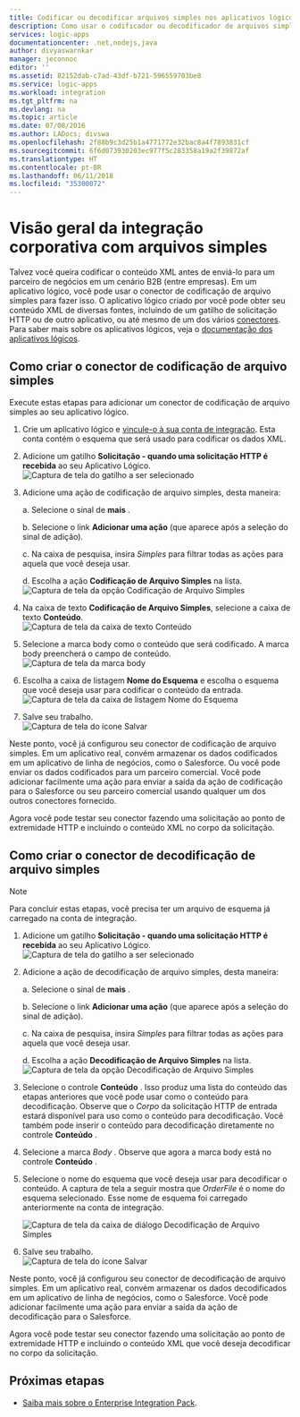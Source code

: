 ```yaml
---
title: Codificar ou decodificar arquivos simples nos aplicativos lógicos do Azure | Microsoft Docs
description: Como usar o codificador ou decodificador de arquivos simples no Enterprise Integration Pack em seus aplicativos lógicos
services: logic-apps
documentationcenter: .net,nodejs,java
author: divyaswarnkar
manager: jeconnoc
editor: ''
ms.assetid: 82152dab-c7ad-43df-b721-596559703be8
ms.service: logic-apps
ms.workload: integration
ms.tgt_pltfrm: na
ms.devlang: na
ms.topic: article
ms.date: 07/08/2016
ms.author: LADocs; divswa
ms.openlocfilehash: 2f88b9c3d25b1a4771772e32bac8a4f7893831cf
ms.sourcegitcommit: 6f6d073930203ec977f5c283358a19a2f39872af
ms.translationtype: HT
ms.contentlocale: pt-BR
ms.lasthandoff: 06/11/2018
ms.locfileid: "35300072"
---
```

# <a name="overview-of-enterprise-integration-with-flat-files"></a>Visão geral da integração corporativa com arquivos simples

Talvez você queira codificar o conteúdo XML antes de enviá-lo para um parceiro de negócios em um cenário B2B (entre empresas). Em um aplicativo lógico, você pode usar o conector de codificação de arquivo simples para fazer isso. O aplicativo lógico criado por você pode obter seu conteúdo XML de diversas fontes, incluindo de um gatilho de solicitação HTTP ou de outro aplicativo, ou até mesmo de um dos vários [conectores](../connectors/apis-list.md). Para saber mais sobre os aplicativos lógicos, veja o [documentação dos aplicativos lógicos](logic-apps-overview.md "Saiba mais sobre os Aplicativos Lógicos").  

## <a name="create-the-flat-file-encoding-connector"></a>Como criar o conector de codificação de arquivo simples
Execute estas etapas para adicionar um conector de codificação de arquivo simples ao seu aplicativo lógico.

1. Crie um aplicativo lógico e [vincule-o à sua conta de integração](logic-apps-enterprise-integration-accounts.md "Saiba como vincular uma conta de integração a um Aplicativo lógico"). Esta conta contém o esquema que será usado para codificar os dados XML.  
2. Adicione um gatilho **Solicitação - quando uma solicitação HTTP é recebida** ao seu Aplicativo Lógico.  
   ![Captura de tela do gatilho a ser selecionado](./media/logic-apps-enterprise-integration-b2b/flatfile-1.png)    
3. Adicione uma ação de codificação de arquivo simples, desta maneira:
   
    a. Selecione o sinal de **mais** .
   
    b. Selecione o link **Adicionar uma ação** (que aparece após a seleção do sinal de adição).
   
    c. Na caixa de pesquisa, insira *Simples* para filtrar todas as ações para aquela que você deseja usar.
   
    d. Escolha a ação **Codificação de Arquivo Simples** na lista.   
   ![Captura de tela da opção Codificação de Arquivo Simples](media/logic-apps-enterprise-integration-flatfile/flatfile-2.png)   
4. Na caixa de texto **Codificação de Arquivo Simples**, selecione a caixa de texto **Conteúdo**.  
   ![Captura de tela da caixa de texto Conteúdo](media/logic-apps-enterprise-integration-flatfile/flatfile-3.png)  
5. Selecione a marca body como o conteúdo que será codificado. A marca body preencherá o campo de conteúdo.     
   ![Captura de tela da marca body](media/logic-apps-enterprise-integration-flatfile/flatfile-4.png)  
6. Escolha a caixa de listagem **Nome do Esquema** e escolha o esquema que você deseja usar para codificar o conteúdo da entrada.    
   ![Captura de tela da caixa de listagem Nome do Esquema](media/logic-apps-enterprise-integration-flatfile/flatfile-5.png)  
7. Salve seu trabalho.   
   ![Captura de tela do ícone Salvar](media/logic-apps-enterprise-integration-flatfile/flatfile-6.png)  

Neste ponto, você já configurou seu conector de codificação de arquivo simples. Em um aplicativo real, convém armazenar os dados codificados em um aplicativo de linha de negócios, como o Salesforce. Ou você pode enviar os dados codificados para um parceiro comercial. Você pode adicionar facilmente uma ação para enviar a saída da ação de codificação para o Salesforce ou seu parceiro comercial usando qualquer um dos outros conectores fornecido.

Agora você pode testar seu conector fazendo uma solicitação ao ponto de extremidade HTTP e incluindo o conteúdo XML no corpo da solicitação.  

## <a name="create-the-flat-file-decoding-connector"></a>Como criar o conector de decodificação de arquivo simples

> [!NOTE]
> Para concluir estas etapas, você precisa ter um arquivo de esquema já carregado na conta de integração.

1. Adicione um gatilho **Solicitação - quando uma solicitação HTTP é recebida** ao seu Aplicativo Lógico.  
   ![Captura de tela do gatilho a ser selecionado](./media/logic-apps-enterprise-integration-b2b/flatfile-1.png)    
2. Adicione a ação de decodificação de arquivo simples, desta maneira:
   
    a. Selecione o sinal de **mais** .
   
    b. Selecione o link **Adicionar uma ação** (que aparece após a seleção do sinal de adição).
   
    c. Na caixa de pesquisa, insira *Simples* para filtrar todas as ações para aquela que você deseja usar.
   
    d. Escolha a ação **Decodificação de Arquivo Simples** na lista.   
   ![Captura de tela da opção Decodificação de Arquivo Simples](media/logic-apps-enterprise-integration-flatfile/flatfile-2.png)   
3. Selecione o controle **Conteúdo** . Isso produz uma lista do conteúdo das etapas anteriores que você pode usar como o conteúdo para decodificação. Observe que o *Corpo* da solicitação HTTP de entrada estará disponível para uso como o conteúdo para decodificação. Você também pode inserir o conteúdo para decodificação diretamente no controle **Conteúdo** .     
4. Selecione a marca *Body* . Observe que agora a marca body está no controle **Conteúdo** .
5. Selecione o nome do esquema que você deseja usar para decodificar o conteúdo. A captura de tela a seguir mostra que *OrderFile* é o nome do esquema selecionado. Esse nome de esquema foi carregado anteriormente na conta de integração.
   
   ![Captura de tela da caixa de diálogo Decodificação de Arquivo Simples](media/logic-apps-enterprise-integration-flatfile/flatfile-decode-1.png)    
6. Salve seu trabalho.  
   ![Captura de tela do ícone Salvar](media/logic-apps-enterprise-integration-flatfile/flatfile-6.png)    

Neste ponto, você já configurou seu conector de decodificação de arquivo simples. Em um aplicativo real, convém armazenar os dados decodificados em um aplicativo de linha de negócios, como o Salesforce. Você pode adicionar facilmente uma ação para enviar a saída da ação de decodificação para o Salesforce.

Agora você pode testar seu conector fazendo uma solicitação ao ponto de extremidade HTTP e incluindo o conteúdo XML que você deseja decodificar no corpo da solicitação.  

## <a name="next-steps"></a>Próximas etapas
* [Saiba mais sobre o Enterprise Integration Pack](logic-apps-enterprise-integration-overview.md "Saiba mais sobre o Enterprise Integration Pack").  

